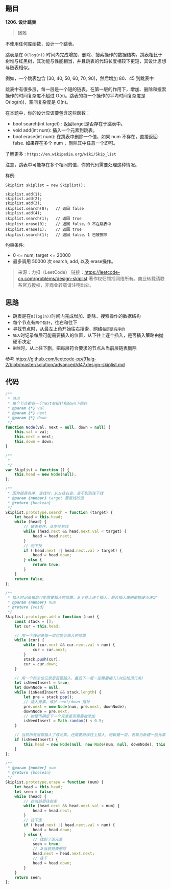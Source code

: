## 题目
**1206. 设计跳表**
>困难

不使用任何库函数，设计一个跳表。

跳表是在 `O(log(n))` 时间内完成增加、删除、搜索操作的数据结构。跳表相比于树堆与红黑树，其功能与性能相当，并且跳表的代码长度相较下更短，其设计思想与链表相似。



例如，一个跳表包含 [30, 40, 50, 60, 70, 90]，然后增加 80、45 到跳表中

跳表中有很多层，每一层是一个短的链表。在第一层的作用下，增加、删除和搜索操作的时间复杂度不超过 O(n)。跳表的每一个操作的平均时间复杂度是 O(log(n))，空间复杂度是 O(n)。

在本题中，你的设计应该要包含这些函数：

* bool search(int target) : 返回target是否存在于跳表中。
* void add(int num): 插入一个元素到跳表。
* bool erase(int num): 在跳表中删除一个值，如果 num 不存在，直接返回false. 如果存在多个 num ，删除其中任意一个即可。

了解更多 : `https://en.wikipedia.org/wiki/Skip_list`

注意，跳表中可能存在多个相同的值，你的代码需要处理这种情况。

样例:
```
Skiplist skiplist = new Skiplist();

skiplist.add(1);
skiplist.add(2);
skiplist.add(3);
skiplist.search(0);   // 返回 false
skiplist.add(4);
skiplist.search(1);   // 返回 true
skiplist.erase(0);    // 返回 false，0 不在跳表中
skiplist.erase(1);    // 返回 true
skiplist.search(1);   // 返回 false，1 已被擦除
```
约束条件:
* 0 <= num, target <= 20000
* 最多调用 50000 次 search, add, 以及 erase操作。

>来源：力扣（LeetCode）
链接：https://leetcode-cn.com/problems/design-skiplist
著作权归领扣网络所有。商业转载请联系官方授权，非商业转载请注明出处。

## 思路
* 跳表是在` O(log(n)) `时间内完成增加、删除、搜索操作的数据结构
* 每个节点有`两个指针`，往右和往下
* 寻找节点时，从最左上角开始往右搜索，网络`每层是有序的`
* `插入`时记录每层可能需要插入的位置，从下往上逐个插入，是否插入策略由抛硬币决定
* `删除`时，从上往下删，把每层符合要求的节点从当前层链表删除

参考 https://github.com/leetcode-pp/91alg-2/blob/master/solution/advanced/d47.design-skiplist.md

## 代码
```js
/**
 * 节点
 * 每个节点都有一个next右指针和down下指针
 * @param {*} val 
 * @param {*} next 
 * @param {*} down 
 */
function Node(val, next = null, down = null) {
    this.val = val;
    this.next = next;
    this.down = down;
}

/**
 * 
 */
var Skiplist = function () {
    this.head = new Node(null);
};

/**
 * 因为链表有序，查找时，从左往右查，查不到则往下找
 * @param {number} target 要查找的值
 * @return {boolean}
 */
Skiplist.prototype.search = function (target) {
    let head = this.head;
    while (head) {
        // 链表有序，从左往右找
        while (head.next && head.next.val < target) {
            head = head.next;
        }
        // 向下找
        if (!head.next || head.next.val > target) { 
            head = head.down;
        } else {
            return true;
        }
    }
    return false;
};

/**
 * 插入时记录每层可能需要插入的位置，从下往上逐个插入，是否插入策略由抛硬币决定
 * @param {number} num
 * @return {void}
 */
Skiplist.prototype.add = function (num) {
    const stack = [];
    let cur = this.head;

    // 用一个栈记录每一层可能会插入的位置
    while (cur) {
        while (cur.next && cur.next.val < num) {
            cur = cur.next;
        }
        stack.push(cur);
        cur = cur.down;
    }

    // 用一个标志位记录是否要插入，最底下一层一定需要插入(对应栈顶元素)
    let isNeedInsert = true;
    let downNode = null;
    while (isNeedInsert && stack.length) {
        let pre = stack.pop();
        // 插入元素，维护 next/down 指针
        pre.next = new Node(num, pre.next, downNode);
        downNode = pre.next;
        // 抛硬币确定下一个元素是否需要被添加
        isNeedInsert = Math.random() < 0.5;
    }

    // 当前所有层都插入了改元素，还需要继续往上插入，则新建一层，表现为新建一层元素
    if (isNeedInsert) {
        this.head = new Node(null, new Node(num, null, downNode), this.head);
    }
};

/**
 * @param {number} num
 * @return {boolean}
 */
Skiplist.prototype.erase = function (num) {
    let head = this.head;
    let seen = false;
    while (head) {
        // 在当前层往前走
        while (head.next && head.next.val < num) {
            head = head.next;
        }
        // 往下走
        if (!head.next || head.next.val > num) {
            head = head.down;
        } else {
            // 找到了该元素
            seen = true;
            // 从当前链表删除
            head.next = head.next.next;
            // 往下
            head = head.down;
        }
    }
    return seen;
};
```